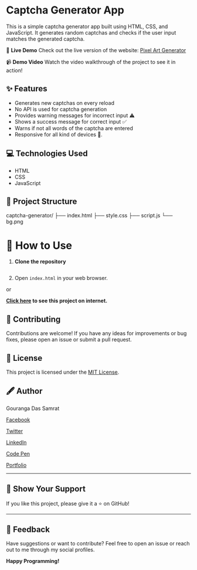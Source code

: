 # Captcha Generator App

This is a simple captcha generator app built using HTML, CSS, and JavaScript. It generates random captchas and checks if the user input matches the generated captcha.


🌟 **Live Demo**
Check out the live version of the website: [Pixel Art  Generator]()

📹 **Demo Video**
Watch the video walkthrough of the project to see it in action!


## ✨ Features

* Generates new captchas on every reload
* No API is used for captcha generation
* Provides warning messages for incorrect input ⚠️
* Shows a success message for correct input ✅
* Warns if not all words of the captcha are entered
* Responsive for all kind of devices 📱.

## 💻 Technologies Used

*   HTML
*   CSS
*   JavaScript

## 📂 Project Structure

captcha-generator/
├── index.html
├── style.css
├── script.js
└── bg.png



# 🚀 How to Use

1. **Clone the repository**
   ```bash
2.  Open `index.html` in your web browser.

or

**[Click here]() to see this project on internet.**



## 👏 Contributing

Contributions are welcome! If you have any ideas for improvements or bug fixes, please open an issue or submit a pull request.

## 📰 License

This project is licensed under the [MIT License](https://opensource.org/licenses/MIT).

## 🖋️ Author

Gouranga Das Samrat

[Facebook](https://www.facebook.com/gourangadassamrat)

[Twitter](https://x.com/gouranga_khulna)

[LinkedIn](https://bd.linkedin.com/in/gouranga-das-samrat-330311294)

[Code Pen](https://codepen.io/gouranga-das-samrat)

[Portfolio](https://gourangadassamrat.my.canva.site/)



---

## 🌟 Show Your Support

If you like this project, please give it a ⭐ on GitHub!


---
## 📢 Feedback

Have suggestions or want to contribute? Feel free to open an issue or reach out to me through my social profiles.

**Happy Programming!**